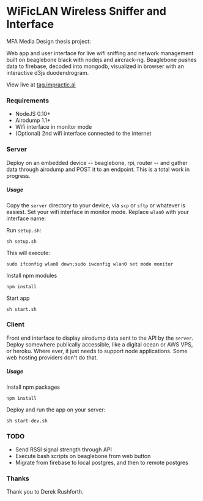 # WiFicLAN Wireless Sniffer and Interface

MFA Media Design thesis project:

Web app and user interface for live wifi sniffing and network management built on beaglebone black with nodejs and aircrack-ng. Beaglebone pushes data to firebase, decoded into mongodb, visualized in browser with an interactive d3js duodendrogram.

View live at [tag.impractic.al](http://tag.impractic.al/live)

### Requirements

* NodeJS 0.10+
* Airodump 1.1+
* Wifi interface in monitor mode
* (Optional) 2nd wifi interface connected to the internet

### Server
Deploy on an embedded device -- beaglebone, rpi, router -- and gather data through airodump and POST it to an endpoint. This is a total work in progress.

##### Usage

Copy the `server` directory to your device, via `scp` or `sftp` or whatever is easiest. Set your wifi interface in monitor mode. Replace `wlan0` with your interface name:

Run `setup.sh`:
```
sh setup.sh
```

This will execute:
```
sudo ifconfig wlan0 down;sudo iwconfig wlan0 set mode monitor
```

Install npm modules
```
npm install
```

Start app
```
sh start.sh
```


### Client
Front end interface to display airodump data sent to the API by the `server`. Deploy somewhere publically accessible, like a digital ocean or AWS VPS, or heroku. Where ever, it just needs to support node applications. Some web hosting providers don't do that.

##### Usage

Install npm packages
```
npm install
```

Deploy and run the app on your server:
```
sh start-dev.sh
```


### TODO
* Send RSSI signal strength through API
* Execute bash scripts on beaglebone from web button
* Migrate from firebase to local postgres, and then to remote postgres

### Thanks
Thank you to Derek Rushforth.

